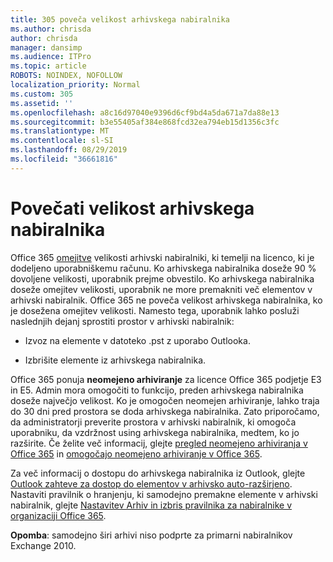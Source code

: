 ```yaml
---
title: 305 poveča velikost arhivskega nabiralnika
ms.author: chrisda
author: chrisda
manager: dansimp
ms.audience: ITPro
ms.topic: article
ROBOTS: NOINDEX, NOFOLLOW
localization_priority: Normal
ms.custom: 305
ms.assetid: ''
ms.openlocfilehash: a8c16d97040e9396d6cf9bd4a5da671a7da88e13
ms.sourcegitcommit: b3e55405af384e868fcd32ea794eb15d1356c3fc
ms.translationtype: MT
ms.contentlocale: sl-SI
ms.lasthandoff: 08/29/2019
ms.locfileid: "36661816"
---
```

# <a name="increase-the-archive-mailbox-size"></a>Povečati velikost arhivskega nabiralnika

Office 365 [omejitve](https://docs.microsoft.com/office365/servicedescriptions/exchange-online-service-description/exchange-online-limits#mailbox-storage-limits) velikosti arhivski nabiralniki, ki temelji na licenco, ki je dodeljeno uporabniškemu računu. Ko arhivskega nabiralnika doseže 90 % dovoljene velikosti, uporabnik prejme obvestilo. Ko arhivskega nabiralnika doseže omejitev velikosti, uporabnik ne more premakniti več elementov v arhivski nabiralnik. Office 365 ne poveča velikost arhivskega nabiralnika, ko je dosežena omejitev velikosti. Namesto tega, uporabnik lahko posluži naslednjih dejanj sprostiti prostor v arhivski nabiralnik:

- Izvoz na elemente v datoteko .pst z uporabo Outlooka.

- Izbrišite elemente iz arhivskega nabiralnika.

Office 365 ponuja **neomejeno arhiviranje** za licence Office 365 podjetje E3 in E5. Admin mora omogočiti to funkcijo, preden arhivskega nabiralnika doseže največjo velikost. Ko je omogočen neomejen arhiviranje, lahko traja do 30 dni pred prostora se doda arhivskega nabiralnika. Zato priporočamo, da administratorji preverite prostora v arhivski nabiralnik, ki omogoča uporabniku, da vzdržnost using arhivskega nabiralnika, medtem, ko jo razširite. Če želite več informacij, glejte [pregled neomejeno arhiviranja v Office 365](https://docs.microsoft.com/office365/securitycompliance/unlimited-archiving) in [omogočajo neomejeno arhiviranje v Office 365](https://docs.microsoft.com/office365/securitycompliance/enable-unlimited-archiving).

Za več informacij o dostopu do arhivskega nabiralnika iz Outlook, glejte [Outlook zahteve za dostop do elementov v arhivsko auto-razširjeno](https://docs.microsoft.com/office365/securitycompliance/unlimited-archiving#outlook-requirements-for-accessing-items-in-an-auto-expanded-archive). Nastaviti pravilnik o hranjenju, ki samodejno premakne elemente v arhivski nabiralnik, glejte [Nastavitev Arhiv in izbris pravilnika za nabiralnike v organizaciji Office 365](https://docs.microsoft.com/office365/securitycompliance/set-up-an-archive-and-deletion-policy-for-mailboxes).

**Opomba**: samodejno širi arhivi niso podprte za primarni nabiralnikov Exchange 2010.
